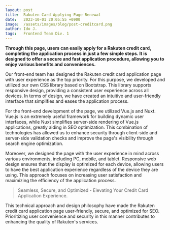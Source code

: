 ```yaml
---
layout: post
title:  Rakuten Card Applying Page Renewal
date:   2023-10-01 20:05:55 +0900
image:  /assets/images/blog/post-creditcard.png
author: Ido J.
tags:   Frontend Team Div. 1
---
```


**Through this page, users can easily apply for a Rakuten credit card, completing the application process in just a few simple steps. It is designed to offer a secure and fast application procedure, allowing you to enjoy various benefits and conveniences.**

Our front-end team has designed the Rakuten credit card application page with user experience as the top priority. For this purpose, we developed and utilized our own CSS library based on Bootstrap. This library supports responsive design, providing a consistent user experience across all devices. In terms of design, we have created an intuitive and user-friendly interface that simplifies and eases the application process.

For the front-end development of the page, we utilized Vue.js and Nuxt. Vue.js is an extremely useful framework for building dynamic user interfaces, while Nuxt simplifies server-side rendering of Vue.js applications, greatly aiding in SEO optimization. This combination of technologies has allowed us to enhance security through client-side and server-side validation checks and improve the page's visibility through search engine optimization.

Moreover, we designed the page with the user experience in mind across various environments, including PC, mobile, and tablet. Responsive web design ensures that the display is optimized for each device, allowing users to have the best application experience regardless of the device they are using. This approach focuses on increasing user satisfaction and maximizing the efficiency of the application process.

> Seamless, Secure, and Optimized - Elevating Your Credit Card Application Experience.

This technical approach and design philosophy have made the Rakuten credit card application page user-friendly, secure, and optimized for SEO. Prioritizing user convenience and security in this manner contributes to enhancing the quality of Rakuten's services.
